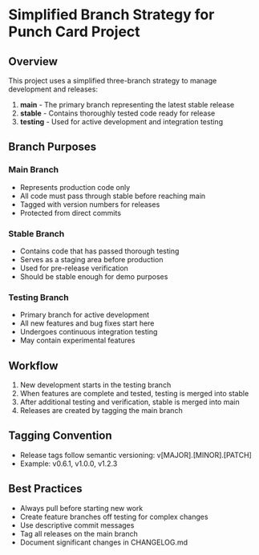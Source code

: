 # Simplified Branch Strategy for Punch Card Project

## Overview

This project uses a simplified three-branch strategy to manage development and releases:

1. **main** - The primary branch representing the latest stable release
2. **stable** - Contains thoroughly tested code ready for release
3. **testing** - Used for active development and integration testing

## Branch Purposes

### Main Branch
- Represents production code only
- All code must pass through stable before reaching main
- Tagged with version numbers for releases
- Protected from direct commits

### Stable Branch
- Contains code that has passed thorough testing
- Serves as a staging area before production
- Used for pre-release verification
- Should be stable enough for demo purposes

### Testing Branch
- Primary branch for active development
- All new features and bug fixes start here
- Undergoes continuous integration testing
- May contain experimental features

## Workflow

1. New development starts in the testing branch
2. When features are complete and tested, testing is merged into stable
3. After additional testing and verification, stable is merged into main
4. Releases are created by tagging the main branch

## Tagging Convention

- Release tags follow semantic versioning: v[MAJOR].[MINOR].[PATCH]
- Example: v0.6.1, v1.0.0, v1.2.3

## Best Practices

- Always pull before starting new work
- Create feature branches off testing for complex changes
- Use descriptive commit messages
- Tag all releases on the main branch
- Document significant changes in CHANGELOG.md 